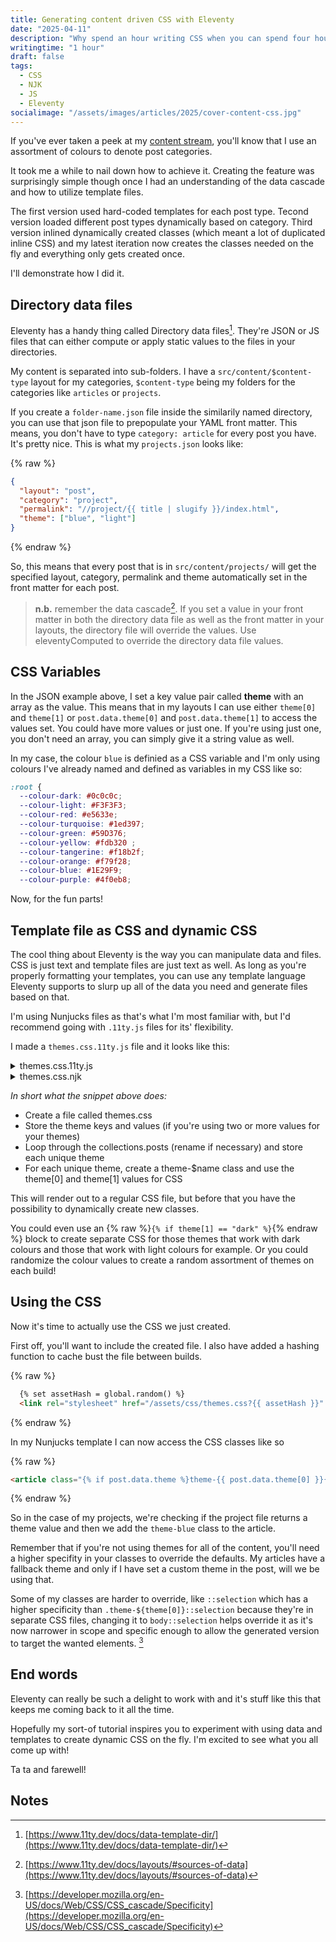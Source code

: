 ```yaml
---
title: Generating content driven CSS with Eleventy
date: "2025-04-11"
description: "Why spend an hour writing CSS when you can spend four hours to create classes on the fly?"
writingtime: "1 hour"
draft: false
tags:
  - CSS
  - NJK
  - JS
  - Eleventy
socialimage: "/assets/images/articles/2025/cover-content-css.jpg"
---
```


If you've ever taken a peek at my [content stream](/main), you'll know that I use an assortment of colours to denote post categories.

It took me a while to nail down how to achieve it. Creating the feature was surprisingly simple though once I had an understanding of the data cascade and how to utilize template files. 

The first version used hard-coded templates for each post type. Tecond version loaded different post types dynamically based on category. Third version inlined dynamically created classes (which meant a lot of duplicated inline CSS) and my latest iteration now creates the classes needed on the fly and everything only gets created once. 



I'll demonstrate how I did it.

## Directory data files

Eleventy has a handy thing called Directory data files[^1]. They're JSON or JS files that can either compute or apply static values to the files in your directories.

My content is separated into sub-folders. I have a `src/content/$content-type` layout for my categories, `$content-type` being my folders for the categories like `articles` or `projects`. 

If you create a `folder-name.json` file inside the similarily named directory, you can use that json file to prepopulate your YAML front matter. This means, you don't have to type `category: article` for every post you have. It's pretty nice. This is what my `projects.json` looks like:

{% raw %}
```json
{
  "layout": "post",
  "category": "project",
  "permalink": "//project/{{ title | slugify }}/index.html",
  "theme": ["blue", "light"]
}
```
{% endraw %}

So, this means that every post that is in `src/content/projects/` will get the specified layout, category, permalink and theme automatically set in the front matter for each post.

> __n.b.__ remember the data cascade[^2]. If you set a value in your front matter in both the directory data file as well as the front matter in your layouts, the directory file will override the values. Use eleventyComputed to override the directory data file values.

## CSS Variables

In the JSON example above, I set a key value pair called __theme__ with an array as the value. This means that in my layouts I can use either `theme[0]` and `theme[1]` or `post.data.theme[0]` and `post.data.theme[1]` to access the values set. You could have more values or just one. If you're using just one, you don't need an array, you can simply give it a string value as well. 

In my case, the colour `blue` is definied as a CSS variable and I'm only using colours I've already named and defined as variables in my CSS like so:

```css
:root {
  --colour-dark: #0c0c0c;
  --colour-light: #F3F3F3;
  --colour-red: #e5633e;
  --colour-turquoise: #1ed397;
  --colour-green: #59D376;
  --colour-yellow: #fdb320 ;
  --colour-tangerine: #f18b2f;
  --colour-orange: #f79f28;
  --colour-blue: #1E29F9;
  --colour-purple: #4f0eb8;
```

Now, for the fun parts!

## Template file as CSS and dynamic CSS

The cool thing about Eleventy is the way you can manipulate data and files. CSS is just text and template files are just text as well. As long as you're properly formatting your templates, you can use any template language Eleventy supports to slurp up all of the data you need and generate files based on that.

I'm using Nunjucks files as that's what I'm most familiar with, but I'd recommend going with `.11ty.js` files for its' flexibility.

I made a `themes.css.11ty.js` file and it looks like this:

<details>
<summary>themes.css.11ty.js</summary>

{% raw %}
```css
module.exports = class {
  data() {
    return {
      permalink: "/assets/css/themes.css",
      eleventyExcludeFromCollections: true,
    };
  }

  render({ collections }) {
    const seen = new Set();
    const themeValues = [];

    for (const post of collections.posts) {
      const theme = post.data.theme;
      if (Array.isArray(theme)) {
        const key = theme.join("-");
        if (!seen.has(key)) {
          seen.add(key);
          themeValues.push(theme);
        }
      }
    }

    return themeValues.map(theme => {
      return `
.theme-${theme[0]} {
  border-color: var(--color-${theme[0]});
  color: var(--color-${theme[1]});
  background-color: var(--color-${theme[0]});
}

.theme-${theme[0]}:hover,
.theme-${theme[0]}:focus-within {
  border-color: var(--color-${theme[1]});
  box-shadow: 0.75rem -0.75rem 0 0 var(--color-dark), -0.75rem 0.75rem 0 0 var(--color-${theme[0]});
}

.theme-${theme[0]}::selection {
  color: var(--color-${theme[0]});
  background-color: var(--color-${theme[1]});
}

.theme-${theme[0]}-post-tag {
  color: var(--color-${theme[0]});
  background: var(--color-${theme[1]});
}
      `.trim();
    }).join("\n\n");
  }
};

```
{% endraw %}

</details>

<details>
<summary>themes.css.njk</summary>

{% raw %}
```js
---
permalink: "/assets/css/themes.css"
eleventyExcludeFromCollections: true
---
{% set seenThemes = [] %}
{% set uniqueThemes = [] %}

{% for post in collections.posts %}
  {% if post.data.theme %}
    {% set key = post.data.theme | join('-') %}
    {% if not (key in seenThemes) %}
      {% set seenThemes = seenThemes.concat([key]) %}
      {% set uniqueThemes = uniqueThemes.concat([post.data.theme]) %}
    {% endif %}
  {% endif %}
{% endfor %}
{% for theme in uniqueThemes %}

.theme-{{ theme[0] }} {
  colour: var(--colour-{{ theme[1] }});
  background-colour: var(--colour-{{ theme[0] }});
}

.theme-{{ theme[0] }}:hover {
  border-colour: var(--colour-{{ theme[1] }});
  box-shadow: 1rem var(--colour-{{ theme[0] }});
}

{% endfor %}
```
{% endraw %}
</details>

_In short what the snippet above does:_

- Create a file called themes.css
- Store the theme keys and values (if you're using two or more values for your themes)
- Loop through the collections.posts (rename if necessary) and store each unique theme
- For each unique theme, create a theme-$name class and use the theme[0] and theme[1] values for CSS 

This will render out to a regular CSS file, but before that you have the possibility to dynamically create new classes.

You could even use an {% raw %}`{% if theme[1] == "dark" %}`{% endraw %} block to create separate CSS for those themes that work with dark colours and those that work with light colours for example. Or you could randomize the colour values to create a random assortment of themes on each build!

## Using the CSS

Now it's time to actually use the CSS we just created.

First off, you'll want to include the created file. I also have added a hashing function to cache bust the file between builds.

{% raw %}
  ```html
    {% set assetHash = global.random() %}
    <link rel="stylesheet" href="/assets/css/themes.css?{{ assetHash }}" />
  ```
{% endraw %}

In my Nunjucks template I can now access the CSS classes like so

{% raw %}
  ```html
  <article class="{% if post.data.theme %}theme-{{ post.data.theme[0] }}{% endif %}"></article>
  ```
{% endraw %}

So in the case of my projects, we're checking if the project file returns a theme value and then we add the `theme-blue` class to the article.

Remember that if you're not using themes for all of the content, you'll need a higher specifity in your classes to override the defaults. My articles have a fallback theme and only if I have set a custom theme in the post, will we be using that.

Some of my classes are harder to override, like `::selection` which has a higher specificity than `.theme-${theme[0]}::selection` because they're in separate CSS files, changing it to `body::selection` helps override it as it's now narrower in scope and specific enough to allow the generated version to target the wanted elements. [^3]

## End words

Eleventy can really be such a delight to work with and it's stuff like this that keeps me coming back to it all the time.

Hopefully my sort-of tutorial inspires you to experiment with using data and templates to create dynamic CSS on the fly. I'm excited to see what you all come up with!

Ta ta and farewell!

## Notes

[^1]: [https://www.11ty.dev/docs/data-template-dir/](https://www.11ty.dev/docs/data-template-dir/)

[^2]: [https://www.11ty.dev/docs/layouts/#sources-of-data](https://www.11ty.dev/docs/layouts/#sources-of-data)

[^3]: [https://developer.mozilla.org/en-US/docs/Web/CSS/CSS_cascade/Specificity](https://developer.mozilla.org/en-US/docs/Web/CSS/CSS_cascade/Specificity)